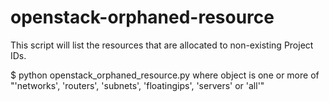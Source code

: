 # openstack-orphaned-resource
This script will list the resources that are allocated to non-existing Project IDs.

$ python openstack_orphaned_resource.py <object> 
where object is one or more of "'networks', 'routers', 'subnets', 'floatingips', 'servers' or 'all'"
